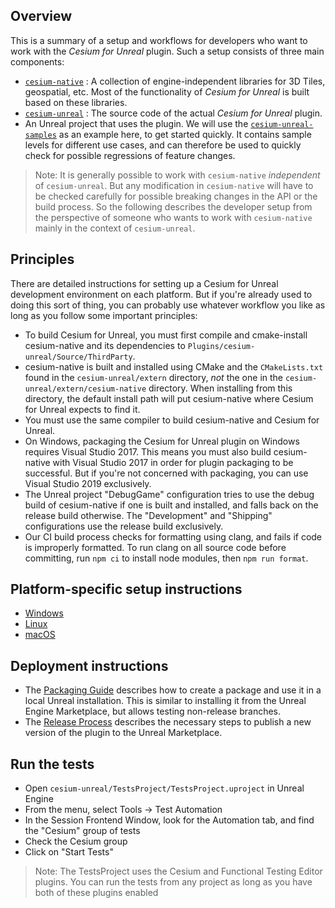 ## Overview

This is a summary of a setup and workflows for developers who want to work with the *Cesium for Unreal* plugin. Such a setup consists of three main components:

- [`cesium-native`](https://github.com/CesiumGS/cesium-native) : A collection of engine-independent libraries for 3D Tiles, geospatial, etc. Most of the functionality of *Cesium for Unreal* is built based on these libraries.
- [`cesium-unreal`](https://github.com/CesiumGS/cesium-unreal) : The source code of the actual *Cesium for Unreal* plugin.
- An Unreal project that uses the plugin. We will use the [`cesium-unreal-samples`](https://github.com/CesiumGS/cesium-unreal-samples) as an example here, to get started quickly. It contains sample levels for different use cases, and can therefore be used to quickly check for possible regressions of feature changes.

> Note: It is generally possible to work with `cesium-native` *independent* of `cesium-unreal`. But any modification in `cesium-native` will have to be checked carefully for possible breaking changes in the API or the build process. So the following describes the developer setup from the perspective of someone who wants to work with `cesium-native` mainly in the context of `cesium-unreal`.

## Principles

There are detailed instructions for setting up a Cesium for Unreal development environment on each platform. But if you're already used to doing this sort of thing, you can probably use whatever workflow you like as long as you follow some important principles:

- To build Cesium for Unreal, you must first compile and cmake-install cesium-native and its dependencies to `Plugins/cesium-unreal/Source/ThirdParty`.
- cesium-native is built and installed using CMake and the `CMakeLists.txt` found in the `cesium-unreal/extern` directory, _not_ the one in the `cesium-unreal/extern/cesium-native` directory. When installing from this directory, the default install path will put cesium-native where Cesium for Unreal expects to find it.
- You must use the same compiler to build cesium-native and Cesium for Unreal.
- On Windows, packaging the Cesium for Unreal plugin on Windows requires Visual Studio 2017. This means you must also build cesium-native with Visual Studio 2017 in order for plugin packaging to be successful. But if you're not concerned with packaging, you can use Visual Studio 2019 exclusively.
- The Unreal project "DebugGame" configuration tries to use the debug build of cesium-native if one is built and installed, and falls back on the release build otherwise. The "Development" and "Shipping" configurations use the release build exclusively.
- Our CI build process checks for formatting using clang, and fails if code is improperly formatted. To run clang on all source code before committing, run `npm ci` to install node modules, then `npm run format`.

## Platform-specific setup instructions

* [Windows](developer-setup-windows.md)
* [Linux](developer-setup-linux.md)
* [macOS](developer-setup-osx.md)

## Deployment instructions

* The [Packaging Guide](packaging-guide.md) describes how to create a package and use it in a local Unreal installation. This is similar to installing it from the Unreal Engine Marketplace, but allows testing non-release branches.
* The [Release Process](release-process.md) describes the necessary steps to publish a new version of the plugin to the Unreal Marketplace.

## Run the tests

- Open `cesium-unreal/TestsProject/TestsProject.uproject` in Unreal Engine
- From the menu, select Tools -> Test Automation
- In the Session Frontend Window, look for the Automation tab, and find the "Cesium" group of tests
- Check the Cesium group
- Click on "Start Tests"

> Note: The TestsProject uses the Cesium and Functional Testing Editor plugins. You can run the tests from any project as long as you have both of these plugins enabled
